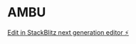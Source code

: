 # AMBU

[Edit in StackBlitz next generation editor ⚡️](https://stackblitz.com/~/github.com/RanganathanSadhula/AMBU)